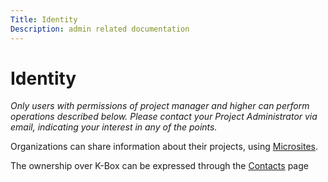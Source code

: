 ```yaml
---
Title: Identity
Description: admin related documentation
---
```

# Identity

_Only users with permissions of project manager and higher can perform operations described below. Please contact your Project Administrator via email, indicating your interest in any of the points._

Organizations can share information about their projects, using [Microsites](../user/microsites.md). 

The ownership over K-Box can be expressed through the [Contacts](./contacts.md) page  
